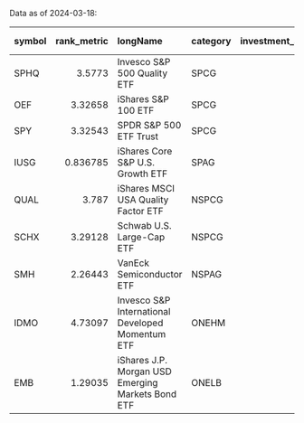 Data as of 2024-03-18:

| symbol   |   rank_metric | longName                                          | category   |   investment_amount |   overlap |   Composite Score |
|:---------|--------------:|:--------------------------------------------------|:-----------|--------------------:|----------:|------------------:|
| SPHQ     |      3.5773   | Invesco S&P 500 Quality ETF                       | SPCG       |                2750 |  0.001    |             4.823 |
| OEF      |      3.32658  | iShares S&P 100 ETF                               | SPCG       |                2750 |  0.424477 |             4.587 |
| SPY      |      3.32543  | SPDR S&P 500 ETF Trust                            | SPCG       |                2750 |  0.503857 |             4.466 |
| IUSG     |      0.836785 | iShares Core S&P U.S. Growth ETF                  | SPAG       |                2250 |  0.001    |             0.909 |
| QUAL     |      3.787    | iShares MSCI USA Quality Factor ETF               | NSPCG      |                1125 |  0.001    |             5.121 |
| SCHX     |      3.29128  | Schwab U.S. Large-Cap ETF                         | NSPCG      |                1125 |  0.603817 |             4.585 |
| SMH      |      2.26443  | VanEck Semiconductor ETF                          | NSPAG      |                 750 |  0.001    |             2.933 |
| IDMO     |      4.73097  | Invesco S&P International Developed Momentum ETF  | ONEHM      |                 750 |  0.001    |             6.473 |
| EMB      |      1.29035  | iShares J.P. Morgan USD Emerging Markets Bond ETF | ONELB      |                 750 |  0.001    |             1.546 |